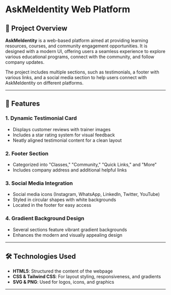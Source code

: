 # AskMeIdentity Web Platform

## 🧾 Project Overview

**AskMeIdentity** is a web-based platform aimed at providing learning resources, courses, and community engagement opportunities. It is designed with a modern UI, offering users a seamless experience to explore various educational programs, connect with the community, and follow company updates.

The project includes multiple sections, such as testimonials, a footer with various links, and a social media section to help users connect with AskMeIdentity on different platforms.

---

## 🚀 Features

### 1. Dynamic Testimonial Card
- Displays customer reviews with trainer images  
- Includes a star rating system for visual feedback  
- Neatly aligned testimonial content for a clean layout  

### 2. Footer Section
- Categorized into "Classes," "Community," "Quick Links," and "More"  
- Includes company address and additional helpful links  

### 3. Social Media Integration
- Social media icons (Instagram, WhatsApp, LinkedIn, Twitter, YouTube)  
- Styled in circular shapes with white backgrounds  
- Located in the footer for easy access  

### 4. Gradient Background Design
- Several sections feature vibrant gradient backgrounds  
- Enhances the modern and visually appealing design  

---

## 🛠 Technologies Used

- **HTML5**: Structured the content of the webpage  
- **CSS & Tailwind CSS**: For layout styling, responsiveness, and gradients  
- **SVG & PNG**: Used for logos, icons, and graphics  

---
